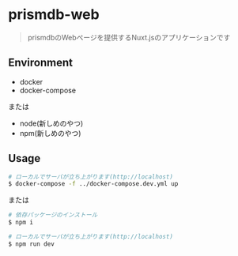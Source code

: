 # prismdb-web

> prismdbのWebページを提供するNuxt.jsのアプリケーションです

## Environment

- docker
- docker-compose

または

- node(新しめのやつ)
- npm(新しめのやつ)

## Usage

```bash
# ローカルでサーバが立ち上がります(http://localhost)
$ docker-compose -f ../docker-compose.dev.yml up
```

または

```bash
# 依存パッケージのインストール
$ npm i

# ローカルでサーバが立ち上がります(http://localhost)
$ npm run dev
```
